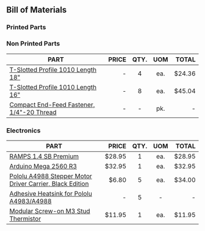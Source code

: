 Bill of Materials
---

### Printed Parts

### Non Printed Parts

| PART                                                                    | PRICE   | QTY. | UOM  | TOTAL    |
|-------------------------------------------------------------------------|--------:|:----:|:----:|---------:|
| [T-Slotted Profile 1010 Length 18"](https://8020.net/shop/1010.html)    |    -    |  4   |  ea. |   $24.36 |
| [T-Slotted Profile 1010 Length 16"](https://8020.net/shop/1010.html)    |    -    |  8   |  ea. |   $45.04 |
| [Compact End-Feed Fastener, 1/4"-20 Thread](http://www.mcmaster.com/#47065t139/=1286gpu)                           |    -    |  -   |  pk. |    -     |

### Electronics
| PART                                                                                           | PRICE   | QTY. | UOM  | TOTAL    |
|------------------------------------------------------------------------------------------------|--------:|:----:|:----:|---------:|
| [RAMPS 1.4 SB Premium](https://www.tindie.com/products/staticboards/ramps-14-sb-premium/)      |  $28.95 |   1  |  ea. |   $28.95 |
| [Arduino Mega 2560 R3](https://8020.net/shop/1010.html)                                        |  $32.95 |   1  |  ea. |   $32.95 |
| [Pololu A4988 Stepper Motor Driver Carrier, Black Edition](https://www.pololu.com/product/2986)                                                       |     $6.80	|   5  |  ea. |    $34.00  |
| [Adhesive Heatsink for Pololu A4983/A4988]()                                                   |    -    |   5  |   -  |      -   |
| [Modular Screw-on M3 Stud Thermistor](http://www.amazon.com/Modular-Thermistor-3D-Extruder-Rigidbot/dp/B00THZJIY8/ref=sr_1_1?ie=UTF8&qid=1462145845&sr=8-1&keywords=Modular-Thermistor-3D-Extruder-Rigidbot) | $11.95 |  1  |  ea. |  $11.95  | 
